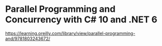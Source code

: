 # Parallel Programming and Concurrency with C# 10 and .NET 6
https://learning.oreilly.com/library/view/parallel-programming-and/9781803243672/
